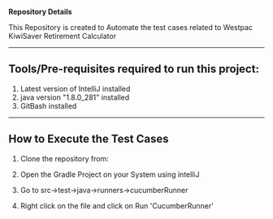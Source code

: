 **Repository Details**

This Repository is created to Automate the test cases related to Westpac KiwiSaver Retirement Calculator

---

## Tools/Pre-requisites required to run this project: 

1. Latest version of IntelliJ installed
2. java version "1.8.0_281" installed
3. GitBash installed

---

## How to Execute the Test Cases

1. Clone the repository from: <repoLink> 
        
2. Open the Gradle Project on your System using intelliJ

3. Go to src->test->java->runners->cucumberRunner
4. Right click on the file and click on Run 'CucumberRunner'